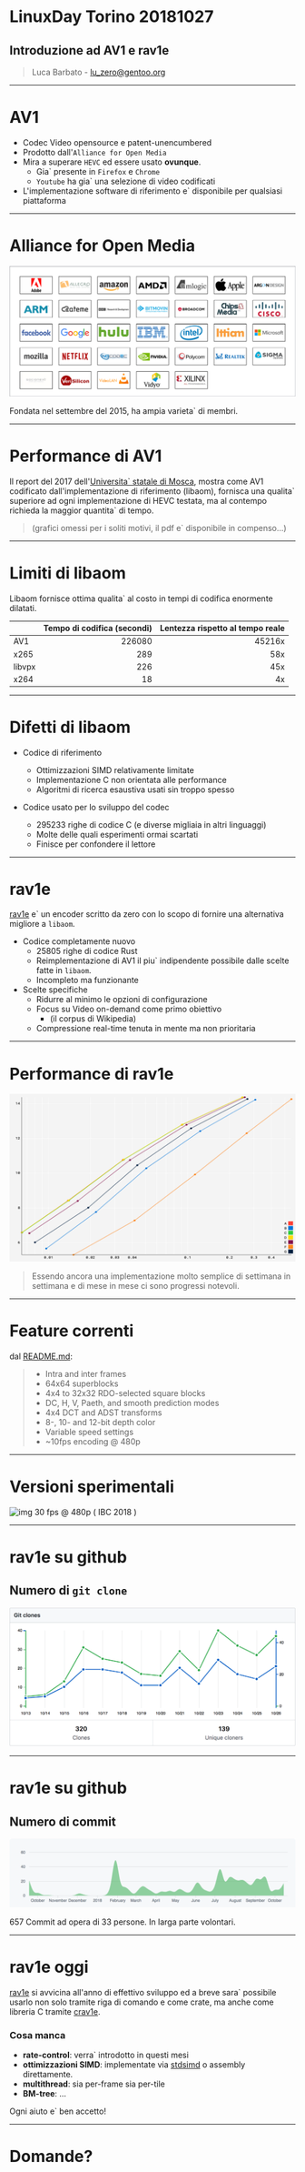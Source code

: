 # LinuxDay Torino 20181027

## Introduzione ad AV1 e rav1e

> Luca Barbato - <lu_zero@gentoo.org>

---
# AV1

- Codec Video opensource e patent-unencumbered
- Prodotto dall'`Alliance for Open Media`
- Mira a superare `HEVC` ed essere usato **ovunque**.
	- Gia\` presente in `Firefox` e `Chrome`
	- `Youtube` ha gia\` una selezione di video codificati
- L'implementazione software di riferimento e\` disponibile per qualsiasi piattaforma


---
# Alliance for Open Media

![img](AOM-Members.png)

Fondata nel settembre del 2015, ha ampia varieta\` di membri.

---
# Performance di AV1

Il report del 2017 dell'[Universita\` statale di Mosca](http://www.compression.ru/video/codec_comparison/hevc_2017/MSU_HEVC_comparison_2017_P5_HQ_encoders.pdf), mostra come AV1 codificato dall'implementazione di riferimento (libaom), fornisca una qualita\` superiore ad ogni implementazione di HEVC testata, ma al contempo richieda la maggior quantita\` di tempo. 

> (grafici omessi per i soliti motivi, il pdf e\` disponibile in compenso...)

---
# Limiti di libaom

Libaom fornisce ottima qualita\` al costo in tempi di codifica enormente dilatati.

| | Tempo di codifica (secondi) | Lentezza rispetto al tempo reale |
|-       |      -:|      -:|
| AV1    | 226080 | 45216x |
| x265   | 289    | 58x    |
| libvpx | 226    | 45x    |
| x264   | 18     | 4x     |

---
# Difetti di libaom

- Codice di riferimento
	- Ottimizzazioni SIMD relativamente limitate
	- Implementazione C non orientata alle performance
	- Algoritmi di ricerca esaustiva usati sin troppo spesso

- Codice usato per lo sviluppo del codec
	- 295233 righe di codice C (e diverse migliaia in altri linguaggi)
	- Molte delle quali esperimenti ormai scartati
	- Finisce per confondere il lettore

---
# rav1e

[rav1e](https://github.com/xiph/rav1e) e\` un encoder scritto da zero con lo scopo di fornire una alternativa migliore a `libaom`. 

- Codice completamente nuovo
	- 25805 righe di codice Rust 
	- Reimplementazione di AV1 il piu\` indipendente possibile dalle scelte fatte in `libaom`.
	- Incompleto ma funzionante
- Scelte specifiche
	- Ridurre al minimo le opzioni di configurazione 
	- Focus su Video on-demand come primo obiettivo
		- (il corpus di Wikipedia)
	- Compressione real-time tenuta in mente ma non prioritaria

---
# Performance di rav1e

![img](rav1e-fastssim.png)
> Essendo ancora una implementazione molto semplice di settimana in settimana e di mese in mese ci sono progressi notevoli.

---
# Feature correnti

dal [README.md](https://github.com/xiph/rav1e/blob/master/README.md):
> - Intra and inter frames
> - 64x64 superblocks
> - 4x4 to 32x32 RDO-selected square blocks
> - DC, H, V, Paeth, and smooth prediction modes
> - 4x4 DCT and ADST transforms
> - 8-, 10- and 12-bit depth color
> - Variable speed settings
> - ~10fps encoding @ 480p

---
# Versioni sperimentali

![img](rav1e-live.png) 
30 fps @ 480p ( IBC 2018 )

---
# rav1e su github
## Numero di `git clone`

![img](rav1e-forks.png)

---
# rav1e su github
## Numero di commit
![img](rav1e-commits.png)

657 Commit ad opera di 33 persone. In larga parte volontari.

---
# rav1e oggi

[rav1e](https://github.com/xiph/rav1e) si avvicina all'anno di effettivo sviluppo ed a breve sara\` possibile usarlo non solo tramite riga di comando e come crate, ma anche come libreria C tramite [crav1e](https://github.com/lu-zero/crav1e).

### Cosa manca
- **rate-control**: verra\` introdotto in questi mesi
- **ottimizzazioni SIMD**: implementate via [stdsimd](https://github.com/rust-lang-nursery/stdsimd) o assembly  direttamente.
- **multithread**: sia per-frame sia per-tile
- **BM-tree**: ...

Ogni aiuto e\` ben accetto!

---
# Domande?
